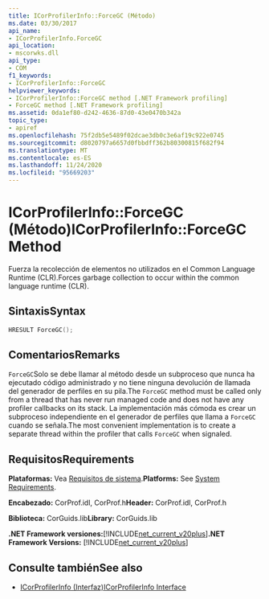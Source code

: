 ```yaml
---
title: ICorProfilerInfo::ForceGC (Método)
ms.date: 03/30/2017
api_name:
- ICorProfilerInfo.ForceGC
api_location:
- mscorwks.dll
api_type:
- COM
f1_keywords:
- ICorProfilerInfo::ForceGC
helpviewer_keywords:
- ICorProfilerInfo::ForceGC method [.NET Framework profiling]
- ForceGC method [.NET Framework profiling]
ms.assetid: 0da1ef80-d242-4636-87d0-43e0470b342a
topic_type:
- apiref
ms.openlocfilehash: 75f2db5e5489f02dcae3db0c3e6af19c922e0745
ms.sourcegitcommit: d8020797a6657d0fbbdff362b80300815f682f94
ms.translationtype: MT
ms.contentlocale: es-ES
ms.lasthandoff: 11/24/2020
ms.locfileid: "95669203"
---
```

# <a name="icorprofilerinfoforcegc-method"></a><span data-ttu-id="fec85-102">ICorProfilerInfo::ForceGC (Método)</span><span class="sxs-lookup"><span data-stu-id="fec85-102">ICorProfilerInfo::ForceGC Method</span></span>

<span data-ttu-id="fec85-103">Fuerza la recolección de elementos no utilizados en el Common Language Runtime (CLR).</span><span class="sxs-lookup"><span data-stu-id="fec85-103">Forces garbage collection to occur within the common language runtime (CLR).</span></span>  
  
## <a name="syntax"></a><span data-ttu-id="fec85-104">Sintaxis</span><span class="sxs-lookup"><span data-stu-id="fec85-104">Syntax</span></span>  
  
```cpp  
HRESULT ForceGC();  
```  
  
## <a name="remarks"></a><span data-ttu-id="fec85-105">Comentarios</span><span class="sxs-lookup"><span data-stu-id="fec85-105">Remarks</span></span>  

 <span data-ttu-id="fec85-106">`ForceGC`Solo se debe llamar al método desde un subproceso que nunca ha ejecutado código administrado y no tiene ninguna devolución de llamada del generador de perfiles en su pila.</span><span class="sxs-lookup"><span data-stu-id="fec85-106">The `ForceGC` method must be called only from a thread that has never run managed code and does not have any profiler callbacks on its stack.</span></span> <span data-ttu-id="fec85-107">La implementación más cómoda es crear un subproceso independiente en el generador de perfiles que llama a `ForceGC` cuando se señala.</span><span class="sxs-lookup"><span data-stu-id="fec85-107">The most convenient implementation is to create a separate thread within the profiler that calls `ForceGC` when signaled.</span></span>  
  
## <a name="requirements"></a><span data-ttu-id="fec85-108">Requisitos</span><span class="sxs-lookup"><span data-stu-id="fec85-108">Requirements</span></span>  

 <span data-ttu-id="fec85-109">**Plataformas:** Vea [Requisitos de sistema](../../get-started/system-requirements.md).</span><span class="sxs-lookup"><span data-stu-id="fec85-109">**Platforms:** See [System Requirements](../../get-started/system-requirements.md).</span></span>  
  
 <span data-ttu-id="fec85-110">**Encabezado:** CorProf.idl, CorProf.h</span><span class="sxs-lookup"><span data-stu-id="fec85-110">**Header:** CorProf.idl, CorProf.h</span></span>  
  
 <span data-ttu-id="fec85-111">**Biblioteca:** CorGuids.lib</span><span class="sxs-lookup"><span data-stu-id="fec85-111">**Library:** CorGuids.lib</span></span>  
  
 <span data-ttu-id="fec85-112">**.NET Framework versiones:**[!INCLUDE[net_current_v20plus](../../../../includes/net-current-v20plus-md.md)]</span><span class="sxs-lookup"><span data-stu-id="fec85-112">**.NET Framework Versions:** [!INCLUDE[net_current_v20plus](../../../../includes/net-current-v20plus-md.md)]</span></span>  
  
## <a name="see-also"></a><span data-ttu-id="fec85-113">Consulte también</span><span class="sxs-lookup"><span data-stu-id="fec85-113">See also</span></span>

- [<span data-ttu-id="fec85-114">ICorProfilerInfo (Interfaz)</span><span class="sxs-lookup"><span data-stu-id="fec85-114">ICorProfilerInfo Interface</span></span>](icorprofilerinfo-interface.md)
